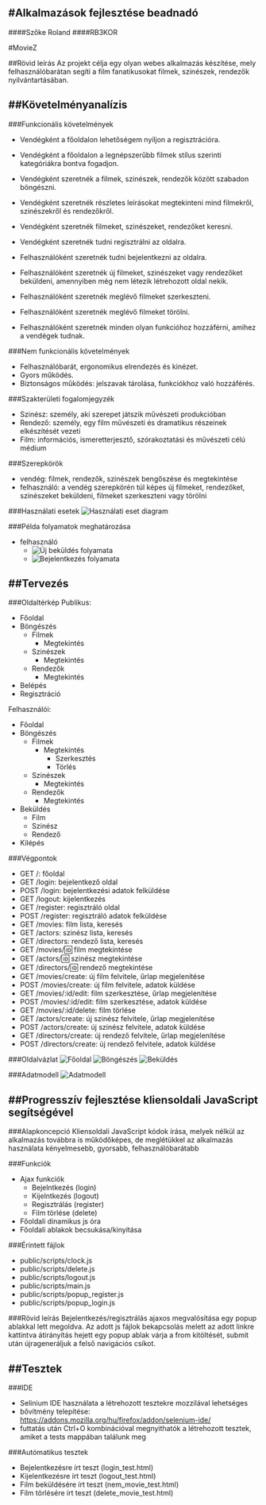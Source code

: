 #Alkalmazások fejlesztése beadnadó
------
####Szőke Roland
####RB3KOR

#MovieZ

##Rövid leírás
Az projekt célja egy olyan webes alkalmazás készítése, mely felhasználóbarátan segíti a film fanatikusokat filmek, szinészek, rendezők nyilvántartásában.

##Követelményanalízis
------

###Funkcionális követelmények
* Vendégként a főoldalon lehetőségem nyíljon a regisztrációra.
* Vendégként a főoldalon a legnépszerűbb filmek stílus szerinti kategóriákra bontva fogadjon.
* Vendégként szeretnék a filmek, szinészek, rendezők között szabadon böngészni.
* Vendégként szeretnék részletes leírásokat megtekinteni mind filmekről, szinészekről és rendezőkről.
* Vendégként szeretnék filmeket, szinészeket, rendezőket keresni.
* Vendégként szeretnék tudni regisztrálni az oldalra.

* Felhasználóként szeretnék tudni bejelentkezni az oldalra.
* Felhasználóként szeretnék új filmeket, szinészeket vagy rendezőket beküldeni, amennyiben még nem létezik létrehozott oldal nekik.
* Felhasználóként szeretnék meglévő filmeket szerkeszteni.
* Felhasználóként szeretnék meglévő filmeket törölni.
* Felhasználóként szeretnék minden olyan funkcióhoz hozzáférni, amihez a vendégek tudnak.

###Nem funkcionális követelmények
* Felhasználóbarát, ergonomikus elrendezés és kinézet.
* Gyors működés.
* Biztonságos működés: jelszavak tárolása, funkciókhoz való hozzáférés.

###Szakterületi fogalomjegyzék
* Szinész: személy, aki szerepet játszik művészeti produkcióban
* Rendező: személy, egy film művészeti és dramatikus részeinek elkészítését vezeti
* Film: információs, ismeretterjesztő, szórakoztatási és művészeti célú médium

###Szerepkörök
* vendég: filmek, rendezők, szinészek bengőszése és megtekintése
* felhasználó: a vendég szerepkörén túl képes új filmeket, rendezőket, szinészeket beküldeni, filmeket szerkeszteni vagy törölni

###Használati esetek
![Használati eset diagram](images/hasznalati.png)

###Példa folyamatok meghatározása
- felhasználó
    + ![Új beküldés folyamata](images/bekuldes.png)
    + ![Bejelentkezés folyamata](images/bejelentkezes.png)

##Tervezés
------
###Oldaltérkép
Publikus:

- Főoldal
- Böngészés
    + Filmek
        * Megtekintés
    + Szinészek
        * Megtekintés
    + Rendezők
        * Megtekintés
- Belépés
- Regisztráció

Felhasználói:

- Főoldal
- Böngészés
    + Filmek
        * Megtekintés
            - Szerkesztés
            - Törlés
    + Szinészek
        * Megtekintés
    + Rendezők
        * Megtekintés
- Beküldés
    + Film
    + Szinész
    + Rendező
- Kilépés

###Végpontok
* GET /: főoldal
* GET /login: bejelentkező oldal
* POST /login: bejelentkezési adatok felküldése
* GET /logout: kijelentkezés
* GET /register: regisztráló oldal
* POST /register: regisztráló adatok felküldése
* GET /movies: film lista, keresés
* GET /actors: szinész lista, keresés
* GET /directors: rendező lista, keresés
* GET /movies/:id: film megtekintése
* GET /actors/:id: szinész megtekintése
* GET /directors/:id: rendező megtekintése
* GET /movies/create: új film felvitele, űrlap megjelenítése
* POST /movies/create: új film felvitele, adatok küldése
* GET /movies/:id/edit: film szerkesztése, űrlap megjelenítése
* POST /movies/:id/edit: film szerkesztése, adatok küldése
* GET /movies/:id/delete: film törlése
* GET /actors/create: új szinész felvitele, űrlap megjelenítése
* POST /actors/create: új szinész felvitele, adatok küldése
* GET /directors/create: új rendező felvitele, űrlap megjelenítése
* POST /directors/create: új rendező felvitele, adatok küldése


###Oldalvázlat
![Főoldal](images/Main.jpg)
![Böngészés](images/bongesz.jpg)
![Beküldés](images/bekuldesvazlat.jpg)

###Adatmodell
![Adatmodell](images/adatmodell.png)

##Progresszív fejlesztése kliensoldali JavaScript segítségével
------
###Alapkoncepció
Kliensoldali JavaScript kódok írása, melyek nélkül az alkalmazás továbbra is működőképes, de meglétükkel az alkalmazás használata kényelmesebb, gyorsabb, felhasználóbarátabb

###Funkciók
* Ajax funkciók
    + Bejelntkezés (login)
    + Kijelntkezés (logout)
    + Regisztrálás (register)
    + Film törlése (delete)
* Főoldali dinamikus js óra
* Főoldali ablakok becsukása/kinyitása

###Érintett fájlok
* public/scripts/clock.js
* public/scripts/delete.js
* public/scripts/logout.js
* public/scripts/main.js
* public/scripts/popup_register.js
* public/scripts/popup_login.js

###Rövid leírás
Bejelentkezés/regisztrálás ajaxos megvalósítása egy popup ablakkal lett megoldva. Az adott js fájlok bekapcsolás melett az adott linkre kattintva átirányítás hejett egy popup ablak várja a from kitöltését, submit után újrageneráljuk a felső navigációs csíkot.

##Tesztek
------
###IDE
* Selinium IDE használata a létrehozott tesztekre mozzilával lehetséges
* bővítmény telepítése: https://addons.mozilla.org/hu/firefox/addon/selenium-ide/
* futtatás után Ctrl+O kombinációval megnyithatók a létrehozott tesztek, amiket a tests mappában találunk meg

###Autómatikus tesztek
* Bejelentkezésre írt teszt (login_test.html)
* Kijelentkezésre írt teszt (logout_test.html)
* Film beküldésére írt teszt (nem_movie_test.html)
* Film törlésére írt teszt (delete_movie_test.html)


